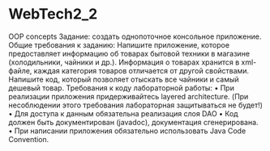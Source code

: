 # WebTech2_2
OOP concepts
Задание: создать однопоточное консольное приложение.
Общие требования к заданию:
Напишите приложение, которое предоставляет информацию 
об товарах бытовой техники в магазине (холодильники, 
чайники и др.). Информация о товарах хранится в xml-файле, 
каждая категория товаров отличается от другой свойствами. 
Напишите код, который позволяет отыскать все чайники и 
самый дешевый товар.
Требования к коду лабораторной работы:
• При реализации приложения придерживайтесь layered architecture. (При 
несоблюдении этого требования лабораторная защитываться не будет!)
• Для доступа к данным обязательна реализация слоя DAO
• Код должен быть документирован (javadoc), документация сгенерирована.
• При написании приложения обязательно использовать Java Code Convention.
